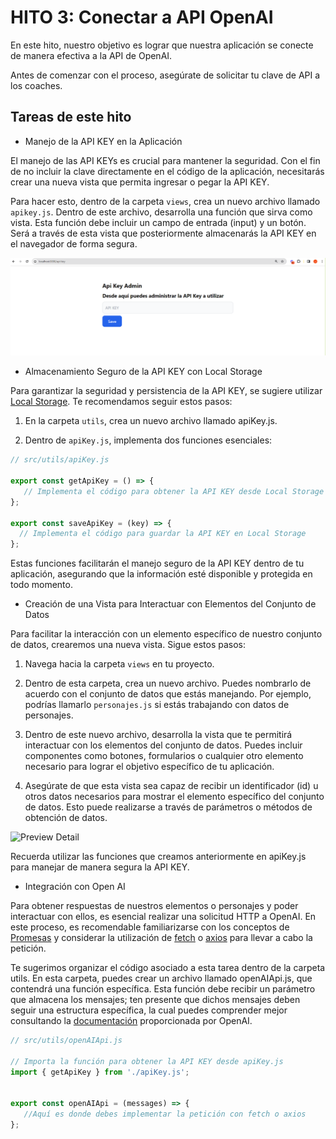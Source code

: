 # **HITO 3:** Conectar a API OpenAI

En este hito, nuestro objetivo es lograr que nuestra aplicación se conecte de manera efectiva a la API de OpenAI.

Antes de comenzar con el proceso, asegúrate de solicitar tu clave de API a los coaches.

## Tareas de este hito

* Manejo de la API KEY en la Aplicación

El manejo de las API KEYs es crucial para mantener la seguridad. Con el fin de no incluir la clave directamente en el código de la aplicación, necesitarás crear una nueva vista que permita ingresar o pegar la API KEY.

Para hacer esto, dentro de la carpeta ```views```, crea un nuevo archivo llamado ```apikey.js```. Dentro de este archivo, desarrolla una función que sirva como vista. Esta función debe incluir un campo de entrada (input) y un botón. Será a través de esta vista que posteriormente almacenarás la API KEY en el navegador de forma segura.

![Preview API KEY view](./assets/previewAPIKEYview.png)

* Almacenamiento Seguro de la API KEY con Local Storage

Para garantizar la seguridad y persistencia de la API KEY, se sugiere utilizar [Local Storage](https://developer.mozilla.org/es/docs/Web/API/Window/localStorage). Te recomendamos seguir estos pasos:

1. En la carpeta ```utils```, crea un nuevo archivo llamado apiKey.js.

2. Dentro de ```apiKey.js```, implementa dos funciones esenciales:

```js
// src/utils/apiKey.js  

export const getApiKey = () => {
   // Implementa el código para obtener la API KEY desde Local Storage
};

export const saveApiKey = (key) => {
  // Implementa el código para guardar la API KEY en Local Storage
};
```

Estas funciones facilitarán el manejo seguro de la API KEY dentro de tu aplicación, asegurando que la información esté disponible y protegida en todo momento.

* Creación de una Vista para Interactuar con Elementos del Conjunto de Datos

Para facilitar la interacción con un elemento específico de nuestro conjunto de datos, crearemos una nueva vista. Sigue estos pasos:

1. Navega hacia la carpeta ```views``` en tu proyecto.

2. Dentro de esta carpeta, crea un nuevo archivo. Puedes nombrarlo de acuerdo con el conjunto de datos que estás manejando. Por ejemplo, podrías llamarlo ```personajes.js``` si estás trabajando con datos de personajes.

3. Dentro de este nuevo archivo, desarrolla la vista que te permitirá interactuar con los elementos del conjunto de datos. Puedes incluir componentes como botones, formularios o cualquier otro elemento necesario para lograr el objetivo específico de tu aplicación.

4. Asegúrate de que esta vista sea capaz de recibir un identificador (id) u otros datos necesarios para mostrar el elemento específico del conjunto de datos. Esto puede realizarse a través de parámetros o métodos de obtención de datos.

![Preview Detail](./assets/previewDetail.gif)

Recuerda utilizar las funciones que creamos anteriormente en apiKey.js para manejar de manera segura la API KEY.

* Integración con Open AI

Para obtener respuestas de nuestros elementos o personajes y poder interactuar con ellos, es esencial realizar una solicitud HTTP a OpenAI. En este proceso, es recomendable familiarizarse con los conceptos de [Promesas](https://curriculum.laboratoria.la/es/topics/javascript/async/promises) y considerar la utilización de [fetch](https://developer.mozilla.org/es/docs/Web/API/Fetch_API/Using_Fetch) o [axios](https://axios-http.com/docs/intro) para llevar a cabo la petición.

Te sugerimos organizar el código asociado a esta tarea dentro de la carpeta utils. En esta carpeta, puedes crear un archivo llamado openAIApi.js, que contendrá una función específica. Esta función debe recibir un parámetro que almacena los mensajes; ten presente que dichos mensajes deben seguir una estructura específica, la cual puedes comprender mejor consultando la [documentación](https://platform.openai.com/docs/api-reference/chat/create) proporcionada por OpenAI.

```js
// src/utils/openAIApi.js  

// Importa la función para obtener la API KEY desde apiKey.js
import { getApiKey } from './apiKey.js';


export const openAIApi = (messages) => {
   //Aquí es donde debes implementar la petición con fetch o axios
};

```
